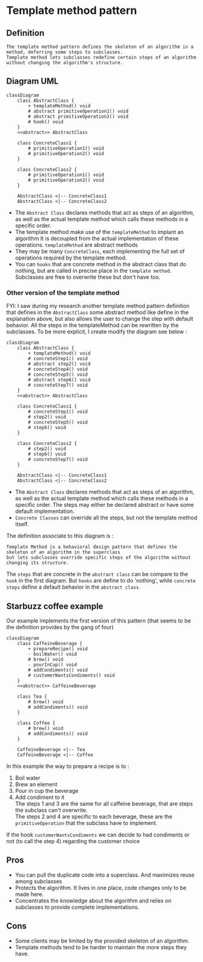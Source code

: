 # Template method pattern

## Definition

```text
The template method pattern defines the skeleton of an algorithm in a method, deferring some steps to subclasses.
Template method lets subclasses redefine certain steps of an algorithm without changing the algorithm's structure.
```

## Diagram UML

```mermaid
classDiagram
    class AbstractClass {
        + templateMethod() void
        # abstract primitiveOperation1() void
        # abstract primitiveOperation2() void
        # hook() void
    }
    <<abstract>> AbstractClass
    
    class ConcreteClass1 {
        # primitiveOperation1() void
        # primitiveOperation2() void
    }

    class ConcreteClass2 {
        # primitiveOperation1() void
        # primitiveOperation2() void
    }
    
    AbstractClass <|-- ConcreteClass1
    AbstractClass <|-- ConcreteClass2
```
* The `Abstract Class` declares methods that act as steps of an algorithm, 
as well as the actual template method which calls these methods in a specific order.
* The template method make use of the `templateMethod` to implant an algorithm
It is decoupled from the actual implementation of these operations. `templateMethod` are abstract methods
* They may be many `ConcreteClass`, each implementing the full set of operations required by the template method.
* You can `hooks` that are concrete method in the abstract class that do nothing, but are called in precise place in the
  `template method`. Subclasses are free to overwrite these but don't have too.

### Other version of the template method

FYI: I saw during my research another template method pattern definition that defines in the `AbstractClass`
some abstract method like define in the explanation above, but also allows the user to change the step with default behavior.
All the steps in the templateMethod can be rewritten by the subclasses. To be more explicit, I create modify the diagram see below :

```mermaid
classDiagram
    class AbstractClass {
        + templateMethod() void
        # concreteStep1() void
        # abstract step2() void
        # concreteStep4() void
        # concreteStep5() void
        # abstract step6() void
        # concreteStep7() void
    }
    <<abstract>> AbstractClass
    
    class ConcreteClass1 {
        # concreteStep1() void
        # step2() void
        # concreteStep5() void
        # step6() void
    }

    class ConcreteClass2 {
        # step2() void
        # step6() void
        # concreteStep7() void
    }
    
    AbstractClass <|-- ConcreteClass1
    AbstractClass <|-- ConcreteClass2
```

* The `Abstract Class` declares methods that act as steps of an algorithm, as well as the actual template method 
which calls these methods in a specific order. The steps may either be declared abstract or have some default implementation.
* `Concrete Classes` can override all the steps, but not the template method itself.

The definition associate to this diagram is :
```text
Template Method is a behavioral design pattern that defines the skeleton of an algorithm in the superclass
but lets subclasses override specific steps of the algorithm without changing its structure.
```

The `steps` that are concrete in the `abstract class` can be compare to the `hook` in the first diagram.
But `hooks` are define to do 'nothing', while `concrete steps` define a default behavior in the `abstract class`.

## Starbuzz coffee example

Our example implements the first version of this pattern (that seems to be the definition provides by the gang of four)

```mermaid
classDiagram
    class CaffeineBeverage {
        + prepareRecipe() void
        - boilWater() void
        # brew() void
        - pourInCup() void
        # addCondiments() void
        # customerWantsCondiments() void
    }
    <<abstract>> CaffeineBeverage
    
    class Tea {
        # brew() void
        # addCondiments() void
    }

    class Coffee {
        # brew() void
        # addCondiments() void
    }

    CaffeineBeverage <|-- Tea
    CaffeineBeverage <|-- Coffee
```

In this example the way to prepare a recipe is to :
1. Boil water
2. Brew an element
3. Pour in cup the beverage
4. Add condiment to it  
The steps 1 and 3 are the same for all caffeine beverage, that are steps the subclass can't overwrite.  
The steps 2 and 4 are specific to each beverage, these are the `primitiveOperation` that the subclass have
to implement.

If the hook `customerWantsCondiments` we can decide to had condiments or not (to call the step 4)
regarding the customer choice

## Pros

* You can pull the duplicate code into a superclass. And maximizes reuse among subclasses
* Protects the algorithm. It lives in one place, code changes only to be made here.
* Concentrates the knowledge about the algorithm and relies on subclasses to provide complete implementations.

## Cons

* Some clients may be limited by the provided skeleton of an algorithm.
* Template methods tend to be harder to maintain the more steps they have.